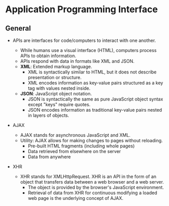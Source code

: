 # Application Programming Interface

## General

- APIs are interfaces for code/computers to interact with one another.
  - While humans use a visual interface (HTML), computers process APIs to obtain information.
  - APIs respond with data in formats like XML and JSON.
  - **XML**:  Extended markup language.
    - XML is syntactically similar to HTML, but it does not describe presentation or structure.
    - XML encodes information as key-value pairs structured as a key tag with values nested inside.
  - **JSON**:  JavaScript object notation.
    - JSON is syntactically the same as pure JavaScript object syntax except "keys" require quotes.
    - JSON encodes information as traditional key-value pairs nested in layers of objects.

- AJAX
  - AJAX stands for asynchronous JavaScript and XML.
  - Utility:  AJAX allows for making changes to pages without reloading.
    - Pre-built HTML fragments (including whole pages)
    - Data retrieved from elsewhere on the server
    - Data from anywhere
    
- XHR
  - XHR stands for XMLHttpRequest.  XHR is an API in the form of an object that transfers data between a web browser and a web server.
    - The object is provided by the browser's JavaScript environment.
    - Retrieval of data from XHR for continuous modifying a loaded web page is the underlying concept of AJAX.
